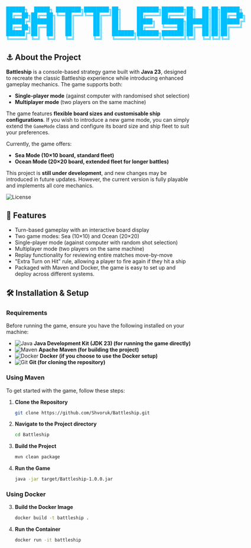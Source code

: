 <style>
.fixed-logo {
    font-family: monospace;
    white-space: pre;
    color: deepskyblue;
}
</style>

<p class="fixed-logo">
██████╗  █████╗ ████████╗████████╗██╗     ███████╗███████╗██╗  ██╗██╗██████╗  
██╔══██╗██╔══██╗╚══██╔══╝╚══██╔══╝██║     ██╔════╝██╔════╝██║  ██║██║██╔══██╗  
██████╔╝███████║   ██║      ██║   ██║     █████╗  ███████╗███████║██║██████╔╝  
██╔══██╗██╔══██║   ██║      ██║   ██║     ██╔══╝  ╚════██║██╔══██║██║██╔═══╝  
██████╔╝██║  ██║   ██║      ██║   ███████╗███████╗███████║██║  ██║██║██║      
╚═════╝ ╚═╝  ╚═╝   ╚═╝      ╚═╝   ╚══════╝╚══════╝╚══════╝╚═╝  ╚═╝╚═╝╚═╝      
</p>


## ⚓️ About the Project

**Battleship** is a console-based strategy game built with **Java 23**, designed to recreate the classic Battleship experience while introducing enhanced gameplay mechanics. The game supports both:
- **Single-player mode** (against computer with randomised shot selection)
- **Multiplayer mode** (two players on the same machine)

The game features **flexible board sizes and customisable ship configurations**. If you wish to introduce a new game mode, you can simply extend the `GameMode` class and configure its board size and ship fleet to suit your preferences.

Currently, the game offers:

- **Sea Mode (10×10 board, standard fleet)**
- **Ocean Mode (20×20 board, extended fleet for longer battles)**

This project is **still under development**, and new changes may be introduced in future updates. However, the current version is fully playable and implements all core mechanics.

![License](https://img.shields.io/badge/License-Apache_2.0-blue.svg)

## 🎣 Features

- Turn-based gameplay with an interactive board display
- Two game modes: Sea (10×10) and Ocean (20×20)
- Single-player mode (against computer with random shot selection)
- Multiplayer mode (two players on the same machine)
- Replay functionality for reviewing entire matches move-by-move
- "Extra Turn on Hit" rule, allowing a player to fire again if they hit a ship
- Packaged with Maven and Docker, the game is easy to set up and deploy across different systems.

## 🛠️ Installation & Setup

### Requirements

Before running the game, ensure you have the following installed on your machine:


- ![Java](https://img.shields.io/badge/Java-ED8B00?logo=openjdk&logoColor=white&style=flat) **Java Development Kit (JDK 23) (for running the game directly)**
- ![Maven](https://img.shields.io/badge/Maven-C71A36?logo=apachemaven&logoColor=white&style=flat) **Apache Maven (for building the project)**
- ![Docker](https://img.shields.io/badge/Docker-2496ED?logo=docker&logoColor=white&style=flat) **Docker (if you choose to use the Docker setup)**
- ![Git](https://img.shields.io/badge/Git-F05032?logo=git&logoColor=white&style=flat) **Git (for cloning the repository)**

### Using Maven

To get started with the game, follow these steps:

1. **Clone the Repository**
   ```sh
   git clone https://github.com/Shvoruk/Battleship.git
2. **Navigate to the Project directory**
   ```sh
   cd Battleship
3. **Build the Project**
   ```sh
   mvn clean package
4. **Run the Game**
   ```sh
   java -jar target/Battleship-1.0.0.jar

### Using Docker

3. **Build the Docker Image**
   ```sh
   docker build -t battleship .
4. **Run the Container**
   ```sh
   docker run -it battleship
